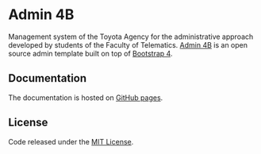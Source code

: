 # Admin 4B

Management system of the Toyota Agency for the administrative approach developed by students of the Faculty of Telematics.
[Admin 4B](https://marxjmoura.github.io/admin4b/) is an open source admin template built on top of [Bootstrap 4](http://getbootstrap.com).

## Documentation

The documentation is hosted on [GitHub pages](https://marxjmoura.github.io/admin4b/).

## License

Code released under the [MIT License](https://github.com/marxjmoura/admin4b/blob/master/LICENSE).
